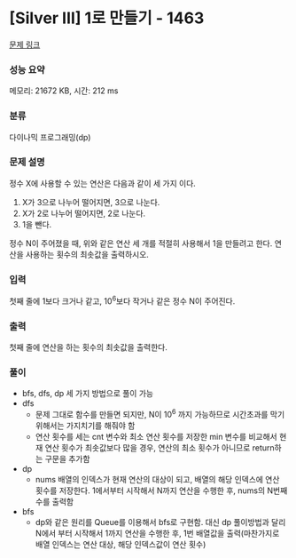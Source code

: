 # [Silver III] 1로 만들기 - 1463 

[문제 링크](https://www.acmicpc.net/problem/1463) 

### 성능 요약

메모리: 21672 KB, 시간: 212 ms

### 분류

다이나믹 프로그래밍(dp)

### 문제 설명

<p>정수 X에 사용할 수 있는 연산은 다음과 같이 세 가지 이다.</p>

<ol>
	<li>X가 3으로 나누어 떨어지면, 3으로 나눈다.</li>
	<li>X가 2로 나누어 떨어지면, 2로 나눈다.</li>
	<li>1을 뺀다.</li>
</ol>

<p>정수 N이 주어졌을 때, 위와 같은 연산 세 개를 적절히 사용해서 1을 만들려고 한다. 연산을 사용하는 횟수의 최솟값을 출력하시오.</p>

### 입력 

 <p>첫째 줄에 1보다 크거나 같고, 10<sup>6</sup>보다 작거나 같은 정수 N이 주어진다.</p>

### 출력 

 <p>첫째 줄에 연산을 하는 횟수의 최솟값을 출력한다.</p>


### 풀이
- bfs, dfs, dp 세 가지 방법으로 풀이 가능
- dfs
	- 문제 그대로 함수를 만들면 되지만, N이 10<sup>6</sup> 까지 가능하므로 시간초과를 막기 위해서는 가지치기를 해줘야 함
	- 연산 횟수를 세는 cnt 변수와 최소 연산 횟수를 저장한 min 변수를 비교해서 현재 연산 횟수가 최솟값보다 많을 경우, 연산의 최소 횟수가 아니므로 return하는 구문을 추가함
- dp
	- nums 배열의 인덱스가 현재 연산의 대상이 되고, 배열의 해당 인덱스에 연산 횟수를 저장한다. 1에서부터 시작해서 N까지 연산을 수행한 후, nums의 N번째 수를 출력함
- bfs
	- dp와 같은 원리를 Queue를 이용해서 bfs로 구현함. 대신 dp 풀이방법과 달리 N에서 부터 시작해서 1까지 연산을 수행한 후, 1번 배열값을 출력(마찬가지로 배열 인덱스는 연산 대상, 해당 인덱스값이 연산 횟수)
	
